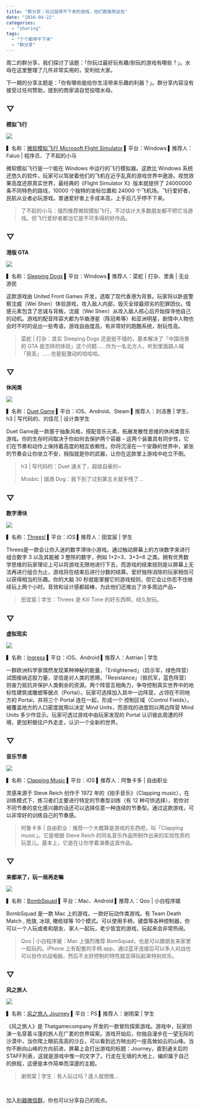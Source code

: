 ```yaml
---
title: "群分享｜玩过就停不下来的游戏，他们都推荐这些"
date: "2016-04-22"
categories: 
  - "sharing"
tags: 
  - "个个都停不下来"
  - "群分享"
---
```


周二的群分享，我们探讨了话题：「你玩过最好玩有趣/耐玩的游戏有哪些？」。水母在这里整理了几件非常实用的，安利给大家。

下一期的分享主题是：「你有哪些能给你生活带来乐趣的利器？」。群分享内容没有接受过任何赞助，提到的商家请自觉投喂水母。

## ▽

**模拟飞行**

![](/images/10408-1820x1024.jpg)

▍名称：[微软模拟飞行 Microsoft Flight Simulator](https://www.microsoft.com/Products/Games/FSInsider/product/features/Pages/Acceleration.aspx) ▍平台：Windows ▍推荐人：Faluo | 程序员、了不起的小马

微软模拟飞行是一个能在 Windows 中运行的飞行模拟器。这款比 Windows 系统还悠久的软件，玩家可以驾驶着他们的飞机在近乎乱真的游戏世界中遨游。视觉效果高度还原真实世界，最经典的《Flight Simulator X》版本就提供了 24000000 条不同特色的路线，10000 个独特的坐标位置和 24000 个飞机场。飞行爱好者，民航从业者必玩游戏。普通爱好者上手成本高，上手后几乎停不下来。

> 了不起的小马：强烈推荐微软模拟飞行，不过估计大多数朋友都不把它当游戏。但飞行爱好者都当它是不可多得的好作品。

## ▽

**港版 GTA**

![](/images/64197.jpg)

▍名称：[Sleeping Dogs](https://store.steampowered.com/app/202170/) ▍平台：Windows ▍推荐人：菜蛇 | 打杂、里奥 | 无业游民

这款游戏由 United Front Games 开发，选取了现代香港为背景。玩家将以卧底警察沈威（Wei Shen）体验游戏，攻入敌人内部，毁灭全球最顽劣的犯罪团伙。情感元素包含了忠诚与背叛，沈威（Wei Shen）从攻入敌人核心后开始探寻他自己的动机。游戏的配音阵容大都为华裔港星（陈冠希等）和亚洲明星，剧情中人物也会时不时的说出一些粤语，游戏自由度高，有非常好的跑酷系统，耐玩性高。

> 菜蛇 | 打杂：其实 Sleeping Dogs 还是挺不错的，基本解决了「中国场景的 GTA 是怎样的体验」这个问题......作为一名北方人，听到里面路人喊「我丢」......也是挺激动的哈哈哈。

## ▽

**休闲类**

![](/images/12472.jpg)

▍名称：[Duet Game](https://itunes.apple.com/cn/app/duet-game/id634235735?mt=8&ign-mpt=uo%3D4) ▍平台：iOS、Android、Steam ▍推荐人：刘洁惠 | 学生、h3 | 写代码的、刘佳花 | 设计类学生

Duet Game是一款基于抽象风格，搭配音乐元素，拓展发散性思维的休闲类音乐游戏。你的生存时间取决于你如何去保护两个容器 – 这两个装置具有同步性，它们在节奏和动作上保持着高度的相互依赖性。你将沉浸在一个安静的世界中，紧张的节奏会让你坐立不安，拇指就是你的武器，让你在这款掌上游戏中屹立不倒。

> h3 | 写代码的：Duet 通关了，超级自豪的~
> 
> Mosbic | 烟酒 Dog：我下到了过到第五关就手残了...

## ▽

**数字滑块**

![](/images/62622.png)

▍名称：[Threes!](https://itunes.apple.com/cn/app/threes!/id779157948) ▍平台：iOS ▍推荐人：田宜宸 | 学生

Threes是一款会让你入迷的数字滑块小游戏。通过触动屏幕上的方块数字来进行组合数字 3 以及其能被 3 整除的数字，例如 1+2=3、3+3=6 之类。拥有优秀数学思维的玩家理论上可以将游戏无限地进行下去，而游戏的结束规则是以屏幕上无法再进行组合为止，游戏将在结束后进行分数的结算。爱好独特消除的玩家相信可以获得相当的乐趣。你的大脑 30 秒就能掌握它的游戏规则，但它会让你忍不住继续玩上两个小时。音效和设计感都超棒，为此他们还推出了许多周边产品~

> 田宜宸 | 学生：Threes 是 Kill Time 的好东西啊，经久耐玩。

## ▽

**虚拟现实**

![](/images/08023.jpg)

▍名称：[Ingress](https://www.ingress.com/) ▍平台：iOS、Android ▍推荐人：Astrian | 学生

一群欧洲科学家偶然发现某种神秘的能量，「Enlightened」（启示军，绿色阵营）试图接纳这股力量，坚信是对人类的恩赐，「Resistance」（抵抗军，蓝色阵营）则奋力抵抗并保护人类剩余的资源。两个阵营互相角力，争夺控制真实世界中的地标性建筑或雕塑等据点（Portal）。玩家可选择加入其中一边阵营，占领在不同地方的 Portal，并将三个 Portal 连在一起，形成一个 控制区域（Control Fields）。被覆盖地方的人口密度就用以决定 Mind Units，而游戏的进度则以两边阵营 Mind Units 多少作显示。玩家可透过游戏中由玩家发现的 Portal 认识彼此周遭的环境，更加积极往户外走走，认识一个全新的世界。

## ▽

**音乐节奏**

![](/images/22400.jpg)

▍名称：[Clapping Music](https://itunes.apple.com/cn/app/id946487211) ▍平台：iOS ▍推荐人：阿鲁卡多 | 自由职业

灵感来源于 Steve Reich 创作于 1972 年的《拍手音乐》（Clapping music），在训练模式下，练习者们主要进行特定的节奏型训练（有 12 种可供选择），若你对不同节奏的变化感兴趣的话还可以选择任意一种连续的节奏型。通过这款游戏，可以非常好的训练自己的节奏感。

> 阿鲁卡多 | 自由职业：推荐一个大概算是游戏的东西吧，叫「Clapping music」。它是根据 Steve Reich 的同名音乐作品所制作出来的实验性质的玩意儿。基本上，它是在让你学着演奏这首作品。

## ▽

**来都来了，玩一局再走嘛**

![](/images/70466-1819x1024.jpg)

▍名称：[BombSquad](https://itunes.apple.com/cn/app/bombsquad/id416482767?mt=12) ▍平台：Mac、Android ▍推荐人：Qoo | 小白程序媛

BombSquad 是一款 Mac 上的游戏，一款好玩动作类游戏。有 Team Death Match , 抢旗, 冰球, 橄榄球等 10个模式。可以使用手柄，键盘等各种控制器，你可以一个人玩或者和朋友、家人一起玩，老少皆宜的游戏，玩起来会非常热闹。

> Qoo | 小白程序媛：Mac 上强烈推荐 BomSquad，也是可以跟朋友来家里一起玩的。iPhone 上有配套的手柄 app，通过蓝牙连接后可以多人对战也可以协作对战电脑，然后不太好控制的特性就显得玩起来特别欢乐。

## ▽

**风之旅人**

![](/images/37127.jpg)

▍名称：[风之旅人 Journey](https://thatgamecompany.com/games/journey/) ▍平台：PS ▍推荐人：谢雨棠 | 学生

《风之旅人》是 Thatgamecompany 开发的一款冒险探索游戏。游戏中，玩家扮演一名穿着斗篷的旅人在广袤的世界探索。游戏开始后，你独自漫步在一望无际的沙漠中，当你爬上眼前高高的沙丘，可以看到远方映出的一座高耸如云的山峰。当你不断向山峰的方向前进，屏幕上会打出游戏的标题：Journey，直到通关后的STAFF列表，这就是游戏中惟一的文字了。行走在无垠的大地上，编织属于自己的旅程，这便是本作简单而深邃的主题。

> 谢雨棠 | 学生：有人玩过吗？逢人就想推...

 

加入[利器微信群](https://liqi.io/groupchat/)，你也可以分享自己的观点。
